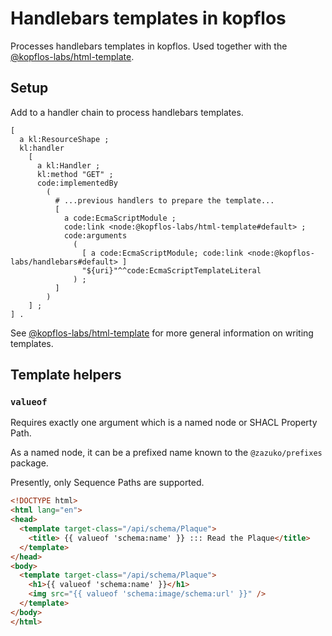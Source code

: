 # Handlebars templates in kopflos

Processes handlebars templates in kopflos. Used together with the [@kopflos-labs/html-template](https://npm.im/@kopflos-labs/html-template).

## Setup

Add to a handler chain to process handlebars templates.

```turtle
[
  a kl:ResourceShape ;
  kl:handler
    [
      a kl:Handler ;
      kl:method "GET" ;
      code:implementedBy
        (
          # ...previous handlers to prepare the template...
          [
            a code:EcmaScriptModule ;
            code:link <node:@kopflos-labs/html-template#default> ;
            code:arguments
              (
                [ a code:EcmaScriptModule; code:link <node:@kopflos-labs/handlebars#default> ]
                "${uri}"^^code:EcmaScriptTemplateLiteral
              ) ;
          ]
        )
    ] ;
] .
```

See [@kopflos-labs/html-template](https://npm.im/@kopflos-labs/html-template) for more general information
on writing templates.

## Template helpers

### `valueof`

Requires exactly one argument which is a named node or SHACL Property Path.

As a named node, it can be a prefixed name known to the `@zazuko/prefixes` package.

Presently, only Sequence Paths are supported.

```html
<!DOCTYPE html>
<html lang="en">
<head>
  <template target-class="/api/schema/Plaque">
    <title> {{ valueof 'schema:name' }} ::: Read the Plaque</title>
  </template>
</head>
<body>
  <template target-class="/api/schema/Plaque">
    <h1>{{ valueof 'schema:name' }}</h1>
    <img src="{{ valueof 'schema:image/schema:url' }}" />
  </template>
</body>
</html>
```
